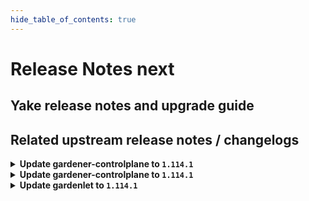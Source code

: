 ```yaml
---
hide_table_of_contents: true
---
```


# Release Notes next

## Yake release notes and upgrade guide

## Related upstream release notes / changelogs


<details>
<summary><b>Update gardener-controlplane to <code>1.114.1</code></b></summary>

# [gardener/gardener]

## 🐛 Bug Fixes

- `[DEPENDENCY]` The `hack/check-generate.sh` script was fixed to only execute the `check-generate` target if it exists in the corresponding Makefile. by @timuthy [#11641]
- `[USER]` A bug which made the wildcard TLS certificate endpoint of non-HA-multizone shoot kube-apiservers inaccessible has been fixed. by @oliver-goetz [#11697]
- `[USER]` A bug has been fixed which prevented `Shoot` deletion because of an unavailable `gardener-resource-manager` deployment. by @rfranzke [#11710]
- `[USER]` A bug in gardener-operator which made the virtual-kube-apiserver serve the self-signed certificate on the wildcard TLS certificate endpoint when IstioTLSTermination feature gate is active has been fixed. by @oliver-goetz [#11697]
- `[OPERATOR]` A bug which might break control-plane access to shoots until their next reconciliation when deactivating IstioTLSTermination feature gate on their seed has been fixed. by @oliver-goetz [#11694]
## 🏃 Others

- `[OPERATOR]` gardener-apiserver now returns a warning when the Shoot has the `spec.kubernetes.enableStaticTokenKubeconfig` field set. by @shafeeqes [#11666]

## Helm Charts
- controlplane: `europe-docker.pkg.dev/gardener-project/releases/charts/gardener/controlplane:v1.114.1`
- gardenlet: `europe-docker.pkg.dev/gardener-project/releases/charts/gardener/gardenlet:v1.114.1`
- operator: `europe-docker.pkg.dev/gardener-project/releases/charts/gardener/operator:v1.114.1`
- resource-manager: `europe-docker.pkg.dev/gardener-project/releases/charts/gardener/resource-manager:v1.114.1`
## Docker Images
- admission-controller: `europe-docker.pkg.dev/gardener-project/releases/gardener/admission-controller:v1.114.1`
- apiserver: `europe-docker.pkg.dev/gardener-project/releases/gardener/apiserver:v1.114.1`
- controller-manager: `europe-docker.pkg.dev/gardener-project/releases/gardener/controller-manager:v1.114.1`
- gardenlet: `europe-docker.pkg.dev/gardener-project/releases/gardener/gardenlet:v1.114.1`
- node-agent: `europe-docker.pkg.dev/gardener-project/releases/gardener/node-agent:v1.114.1`
- operator: `europe-docker.pkg.dev/gardener-project/releases/gardener/operator:v1.114.1`
- resource-manager: `europe-docker.pkg.dev/gardener-project/releases/gardener/resource-manager:v1.114.1`
- scheduler: `europe-docker.pkg.dev/gardener-project/releases/gardener/scheduler:v1.114.1`


</details>

<details>
<summary><b>Update gardener-controlplane to <code>1.114.1</code></b></summary>

# [gardener/gardener]

## 🐛 Bug Fixes

- `[DEPENDENCY]` The `hack/check-generate.sh` script was fixed to only execute the `check-generate` target if it exists in the corresponding Makefile. by @timuthy [#11641]
- `[USER]` A bug which made the wildcard TLS certificate endpoint of non-HA-multizone shoot kube-apiservers inaccessible has been fixed. by @oliver-goetz [#11697]
- `[USER]` A bug has been fixed which prevented `Shoot` deletion because of an unavailable `gardener-resource-manager` deployment. by @rfranzke [#11710]
- `[USER]` A bug in gardener-operator which made the virtual-kube-apiserver serve the self-signed certificate on the wildcard TLS certificate endpoint when IstioTLSTermination feature gate is active has been fixed. by @oliver-goetz [#11697]
- `[OPERATOR]` A bug which might break control-plane access to shoots until their next reconciliation when deactivating IstioTLSTermination feature gate on their seed has been fixed. by @oliver-goetz [#11694]
## 🏃 Others

- `[OPERATOR]` gardener-apiserver now returns a warning when the Shoot has the `spec.kubernetes.enableStaticTokenKubeconfig` field set. by @shafeeqes [#11666]

## Helm Charts
- controlplane: `europe-docker.pkg.dev/gardener-project/releases/charts/gardener/controlplane:v1.114.1`
- gardenlet: `europe-docker.pkg.dev/gardener-project/releases/charts/gardener/gardenlet:v1.114.1`
- operator: `europe-docker.pkg.dev/gardener-project/releases/charts/gardener/operator:v1.114.1`
- resource-manager: `europe-docker.pkg.dev/gardener-project/releases/charts/gardener/resource-manager:v1.114.1`
## Docker Images
- admission-controller: `europe-docker.pkg.dev/gardener-project/releases/gardener/admission-controller:v1.114.1`
- apiserver: `europe-docker.pkg.dev/gardener-project/releases/gardener/apiserver:v1.114.1`
- controller-manager: `europe-docker.pkg.dev/gardener-project/releases/gardener/controller-manager:v1.114.1`
- gardenlet: `europe-docker.pkg.dev/gardener-project/releases/gardener/gardenlet:v1.114.1`
- node-agent: `europe-docker.pkg.dev/gardener-project/releases/gardener/node-agent:v1.114.1`
- operator: `europe-docker.pkg.dev/gardener-project/releases/gardener/operator:v1.114.1`
- resource-manager: `europe-docker.pkg.dev/gardener-project/releases/gardener/resource-manager:v1.114.1`
- scheduler: `europe-docker.pkg.dev/gardener-project/releases/gardener/scheduler:v1.114.1`


</details>

<details>
<summary><b>Update gardenlet to <code>1.114.1</code></b></summary>

# [gardener/gardener]

## 🐛 Bug Fixes

- `[DEPENDENCY]` The `hack/check-generate.sh` script was fixed to only execute the `check-generate` target if it exists in the corresponding Makefile. by @timuthy [#11641]
- `[USER]` A bug which made the wildcard TLS certificate endpoint of non-HA-multizone shoot kube-apiservers inaccessible has been fixed. by @oliver-goetz [#11697]
- `[USER]` A bug has been fixed which prevented `Shoot` deletion because of an unavailable `gardener-resource-manager` deployment. by @rfranzke [#11710]
- `[USER]` A bug in gardener-operator which made the virtual-kube-apiserver serve the self-signed certificate on the wildcard TLS certificate endpoint when IstioTLSTermination feature gate is active has been fixed. by @oliver-goetz [#11697]
- `[OPERATOR]` A bug which might break control-plane access to shoots until their next reconciliation when deactivating IstioTLSTermination feature gate on their seed has been fixed. by @oliver-goetz [#11694]
## 🏃 Others

- `[OPERATOR]` gardener-apiserver now returns a warning when the Shoot has the `spec.kubernetes.enableStaticTokenKubeconfig` field set. by @shafeeqes [#11666]

## Helm Charts
- controlplane: `europe-docker.pkg.dev/gardener-project/releases/charts/gardener/controlplane:v1.114.1`
- gardenlet: `europe-docker.pkg.dev/gardener-project/releases/charts/gardener/gardenlet:v1.114.1`
- operator: `europe-docker.pkg.dev/gardener-project/releases/charts/gardener/operator:v1.114.1`
- resource-manager: `europe-docker.pkg.dev/gardener-project/releases/charts/gardener/resource-manager:v1.114.1`
## Docker Images
- admission-controller: `europe-docker.pkg.dev/gardener-project/releases/gardener/admission-controller:v1.114.1`
- apiserver: `europe-docker.pkg.dev/gardener-project/releases/gardener/apiserver:v1.114.1`
- controller-manager: `europe-docker.pkg.dev/gardener-project/releases/gardener/controller-manager:v1.114.1`
- gardenlet: `europe-docker.pkg.dev/gardener-project/releases/gardener/gardenlet:v1.114.1`
- node-agent: `europe-docker.pkg.dev/gardener-project/releases/gardener/node-agent:v1.114.1`
- operator: `europe-docker.pkg.dev/gardener-project/releases/gardener/operator:v1.114.1`
- resource-manager: `europe-docker.pkg.dev/gardener-project/releases/gardener/resource-manager:v1.114.1`
- scheduler: `europe-docker.pkg.dev/gardener-project/releases/gardener/scheduler:v1.114.1`


</details>
